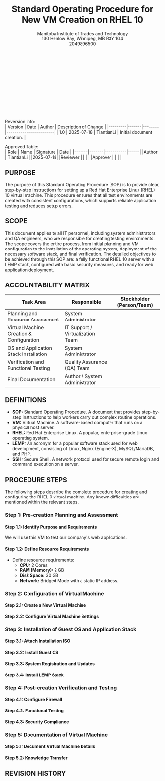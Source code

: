 <br>
<br>
<br>
<br>
<br>
<br>
<br>
<div align="center">
  <h1>Standard Operating Procedure for New VM Creation on RHEL 10</h1>
  Manitoba Institute of Trades and Technology  <br>
  130 Henlow Bay, Winnipeg, MB R3Y 1G4  <br>
  2049896500  <br>
</div>

<br>
<br>
<br>
<br>
<br>
<br>
<br>
<br>
<br>
<br>
<br>
<br>
<br>

Reversion info:  <br>
| Version	| Date	| Author |	Description of Change |
|---------|-------|--------|------------------------|
| 1.0	| 2025-07-18	| TiantianLi	| Initial document creation. |

Approved Table:  <br>
| Role	| Name	| Signature	| Date |
|-------|-------|-----------|------|
|Author |	TiantianLi	|	    |2025-07-18|
|Reviewer	|           |		  |          |
|Approver	|           |     |          |

## PURPOSE
The purpose of this Standard Operating Procedure (SOP) is to provide clear, step-by-step instructions for setting up a Red Hat Enterprise Linux (RHEL) 10 virtual machine. This procedure ensures that all test environments are created with consistent configurations, which supports reliable application testing and reduces setup errors.

## SCOPE
This document applies to all IT personnel, including system administrators and QA engineers, who are responsible for creating testing environments. The scope covers the entire process, from initial planning and VM configuration to the installation of the operating system, deployment of the necessary software stack, and final verification. The detailed objectives to be achieved through this SOP are: a fully functional RHEL 10 server with a LEMP stack, configured with basic security measures, and ready for web application deployment.

## ACCOUNTABILITY MATRIX  
| **Task Area** |	**Responsible** | **Stockholder (Person/Team)** |
|----------------|----------------|-------------------------------|
| Planning and Resource Assessment	| System Administrator          |
| Virtual Machine Creation & Configuration	| IT Support / Virtualization Team|
| OS and Application Stack Installation |	System Administrator |
| Verification and Functional Testing |	Quality Assurance (QA) Team |
| Final Documentation |	Author / System Administrator |

## DEFINITIONS
- **SOP:** Standard Operating Procedure. A document that provides step-by-step instructions to help workers carry out complex routine operations.  
- **VM:** Virtual Machine. A software-based computer that runs on a physical host server.  
- **RHEL:** Red Hat Enterprise Linux. A popular, enterprise-grade Linux operating system.  
- **LEMP:** An acronym for a popular software stack used for web development, consisting of Linux, Nginx (Engine-X), MySQL/MariaDB, and PHP.  
- **SSH:** Secure Shell. A network protocol used for secure remote login and command execution on a server.   

## PROCEDURE STEPS
The following steps describe the complete procedure for creating and configuring the RHEL 9 virtual machine. Any known difficulties are mentioned within the relevant steps.
### Step 1: Pre-creation Planning and Assessment
#### Step 1.1: Identify Purpose and Requirements
We will use this VM to test our company's web applications.
#### Step 1.2: Define Resource Requirements
- Define resource requirements:  
  - **CPU:** 2 Cores  
  - **RAM (Memory):** 2 GB  
  - **Disk Space:** 30 GB  
  - **Network:** Bridged Mode with a static IP address.
### Step 2: Configuration of Virtual Machine
#### Step 2.1: Create a New Virtual Machine
#### Step 2.2: Configure Virtual Machine Settings
### Step 3: Installation of Guest OS and Application Stack
#### Step 3.1: Attach Installation ISO
#### Step 3.2: Install Guest OS
#### Step 3.3: System Registration and Updates
#### Step 3.4: Install LEMP Stack
### Step 4: Post-creation Verification and Testing
#### Step 4.1: Configure Firewall
#### Step 4.2: Functional Testing
#### Step 4.3: Security Compliance
### Step 5: Documentation of Virtual Machine
#### Step 5.1: Document Virtual Machine Details
#### Step 5.2: Knowledge Transfer
## REVISION HISTORY
